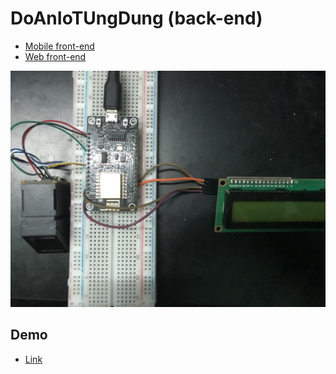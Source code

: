 ﻿# DoAnIoTUngDung (back-end)

* [Mobile front-end](https://github.com/chitaitruong/attendance_system_android)
* [Web front-end](https://github.com/chitaitruong/attendance_system)
<p align="center">
  <img src="./img/IMG_1769.jpg" alt="Size Limit CLI" width="738">
</p>

## Demo

* [Link](https://drive.google.com/drive/folders/1bsjXVOm8DqdhMbWyaor0wA37cMdUvg-G?usp=sharing)
